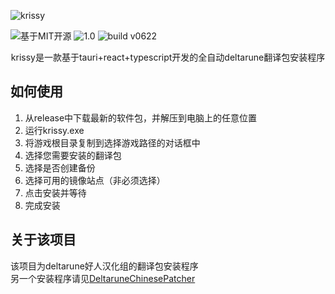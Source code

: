 ![krissy](https://socialify.git.ci/PastelPigeon/krissy/image?custom_language=TypeScript&description=1&font=Inter&language=1&name=1&owner=1&pattern=Plus&stargazers=1&theme=Auto)  

![基于MIT开源](https://img.shields.io/badge/License-MIT-brightgreen.svg)
![1.0](https://img.shields.io/badge/版本-v1.0-brightgreen.svg)
![build v0622](https://img.shields.io/badge/翻译包-buildv0622-brightgreen.svg)  

<center>
  krissy是一款基于tauri+react+typescript开发的全自动deltarune翻译包安装程序  
</center>

## 如何使用  
1. 从release中下载最新的软件包，并解压到电脑上的任意位置  
2. 运行krissy.exe  
3. 将游戏根目录复制到选择游戏路径的对话框中
4. 选择您需要安装的翻译包
5. 选择是否创建备份
6. 选择可用的镜像站点（非必须选择）
7. 点击安装并等待
8. 完成安装

## 关于该项目  
该项目为deltarune好人汉化组的翻译包安装程序  
另一个安装程序请见[DeltaruneChinesePatcher](https://github.com/gm3dr/DeltaruneChinesePatcher)